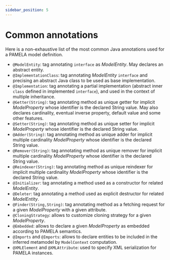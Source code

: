 ```yaml
---
sidebar_position: 5
---
```


# Common annotations

Here is a non-exhaustive list of the most common Java annotations used for a PAMELA model definition.

- `@ModelEntity`: tag annotating `interface` as *ModelEntity*. May declares an abstract entity.
- `@ImplementationClass`: tag annotating *ModelEntity* `interface` and precising an abstract Java class to be used as base implementation.
- `@Implementation`: tag annotating a partial implementation (abstract inner `class` defined in implemented `interface`), and used in the context of multiple inheritance.
- `@Getter(String)`: tag annotating method as unique getter for implicit *ModelProperty* whose identifier is the declared String value. May also declares cardinality, eventual inverse property, default value and some other features.
- `@Setter(String)`: tag annotating method as unique setter for implicit *ModelProperty* whose identifier is the declared String value.
- `@Adder(String)`: tag annotating method as unique adder for implicit multiple cardinality *ModelProperty* whose identifier is the declared String value.
- `@Remover(String)`: tag annotating method as unique remover for implicit multiple cardinality *ModelProperty* whose identifier is the declared String value.
- `@Reindexer(String)`: tag annotating method as unique reindexer for implicit multiple cardinality *ModelProperty* whose identifier is the declared String value.
- `@Initializer`: tag annotating a method used as a constructor for related *ModelEntity*.
- `@Deleter`: tag annotating a method used as explicit destructor for related *ModelEntity*.
- `@Finder(String,String)`: tag annotating method as a fetching request for a given *ModelProperty* with a given attribute.
- `@CloningStrategy`: allows to customize cloning strategy for a given *ModelProperty*.
- `@Embedded`: allows to declare a given *ModelProperty* as embedded according to PAMELA semantics.
- `@Imports` and `@Imports`: allows to declare entities to be included in the inferred metamodel by `ModelContext` computation.
- `@XMLElement` and `@XMLAttribute`: used to specify XML serialization for PAMELA instances.


